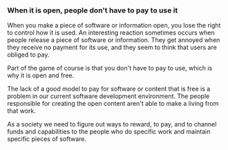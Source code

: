 ### When it is open, people don't have to pay to use it

When you make a piece of software or information open, you lose the right to control how it is used. An interesting reaction sometimes occurs when people release a piece of software or information. They get annoyed when they receive no payment for its use, and they seem to think that users are obliged to pay.

Part of the game of course is that you don't have to pay to use, which is why it is open and free.

The lack of a good model to pay for software or content that is free is a problem in our current software development environment. The people responsible for creating the open content aren't able to make a living from that work. 

As a society we need to figure out ways to reward, to pay, and to channel funds and capabilities to the people who do specific work and maintain specific pieces of software.
